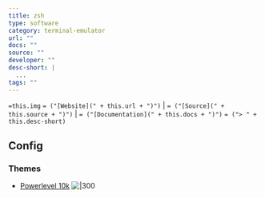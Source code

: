 ```yaml
---
title: zsh
type: software
category: terminal-emulator
url: ""
docs: ""
source: ""
developer: ""
desc-short: |
  ...
tags: ""
---
```

`=this.img` `= ("[Website](" + this.url + ")")` |  `= ("[Source](" + this.source + ")")` | `= ("[Documentation](" + this.docs + ")")`
`= ("> " + this.desc-short)`
## Config

### Themes

- [Powerlevel 10k](https://github.com/romkatv/powerlevel10k)
  ![|300](https://raw.githubusercontent.com/romkatv/powerlevel10k-media/master/prompt-styles-high-contrast.png)
